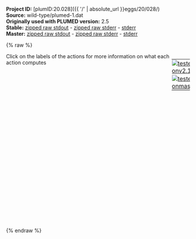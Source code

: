 **Project ID:** [plumID:20.028]({{ '/' | absolute_url }}eggs/20/028/)  
**Source:** wild-type/plumed-1.dat  
**Originally used with PLUMED version:** 2.5  
**Stable:** [zipped raw stdout](plumed-1.dat.plumed.stdout.txt.zip) - [zipped raw stderr](plumed-1.dat.plumed.stderr.txt.zip) - [stderr](plumed-1.dat.plumed.stderr)  
**Master:** [zipped raw stdout](plumed-1.dat.plumed_master.stdout.txt.zip) - [zipped raw stderr](plumed-1.dat.plumed_master.stderr.txt.zip) - [stderr](plumed-1.dat.plumed_master.stderr)  

{% raw %}
<div style="width: 100%; float:left">
<div style="width: 90%; float:left" id="value_details_data/wild-type/plumed-1.dat"> Click on the labels of the actions for more information on what each action computes </div>
<div style="width: 10%; float:left"><table><tr><td style="padding:1px"><a href="plumed-1.dat.plumed.stderr"><img src="https://img.shields.io/badge/v2.10-failed-red.svg" alt="tested onv2.10" /></a></td></tr><tr><td style="padding:1px"><a href="plumed-1.dat.plumed_master.stderr"><img src="https://img.shields.io/badge/master-failed-red.svg" alt="tested onmaster" /></a></td></tr></table></div></div>
<pre style="width=97%;">
<span class="plumedtooltip" style="color:green">RESTART<span class="right">Activate restart. <a href="https://www.plumed.org/doc-master/user-doc/html/_r_e_s_t_a_r_t.html" style="color:green">More details</a><i></i></span></span>
<br/><span style="display:none;" id="data/wild-type/plumed-1.dat">The RESTART action with label <b></b> calculates something</span><span class="plumedtooltip" style="color:green">FIT_TO_TEMPLATE<span class="right">This action is used to align a molecule to a template. <a href="https://www.plumed.org/doc-master/user-doc/html/_f_i_t__t_o__t_e_m_p_l_a_t_e.html" style="color:green">More details</a><i></i></span></span> <span class="plumedtooltip">REFERENCE<span class="right">a file in pdb format containing the reference structure and the atoms involved in the CV<i></i></span></span>=step5_charmm2gmx-modified-1.pdb
<b name="data/wild-type/plumed-1.datfirst" onclick='showPath("data/wild-type/plumed-1.dat","data/wild-type/plumed-1.datfirst","data/wild-type/plumed-1.datfirst","brown")'>first</b>: <span class="plumedtooltip" style="color:green">CENTER<span class="right">Calculate the center for a group of atoms, with arbitrary weights. <a href="https://www.plumed.org/doc-master/user-doc/html/_c_e_n_t_e_r.html" style="color:green">More details</a><i></i></span></span> <span class="plumedtooltip">ATOMS<span class="right">the group of atoms that you are calculating the Gyration Tensor for<i></i></span></span>=3006-3053       <span style="color:blue" class="comment">#  GTP</span>
<span style="display:none;" id="data/wild-type/plumed-1.datfirst">The CENTER action with label <b>first</b> calculates the following quantities:<table  align="center" frame="void" width="95%" cellpadding="5%"><tr><td width="5%"><b> Quantity </b>  </td><td><b> Description </b> </td></tr><tr><td width="5%">first.value</td><td>the position of the center of mass</td></tr></table></span><b name="data/wild-type/plumed-1.datsecond" onclick='showPath("data/wild-type/plumed-1.dat","data/wild-type/plumed-1.datsecond","data/wild-type/plumed-1.datsecond","brown")'>second</b>: <span class="plumedtooltip" style="color:green">CENTER<span class="right">Calculate the center for a group of atoms, with arbitrary weights. <a href="https://www.plumed.org/doc-master/user-doc/html/_c_e_n_t_e_r.html" style="color:green">More details</a><i></i></span></span> <span class="plumedtooltip">ATOMS<span class="right">the group of atoms that you are calculating the Gyration Tensor for<i></i></span></span>=2955-3005      <span style="color:blue" class="comment">#  FAR</span>
<span style="display:none;" id="data/wild-type/plumed-1.datsecond">The CENTER action with label <b>second</b> calculates the following quantities:<table  align="center" frame="void" width="95%" cellpadding="5%"><tr><td width="5%"><b> Quantity </b>  </td><td><b> Description </b> </td></tr><tr><td width="5%">second.value</td><td>the position of the center of mass</td></tr></table></span><b name="data/wild-type/plumed-1.datlast" onclick='showPath("data/wild-type/plumed-1.dat","data/wild-type/plumed-1.datlast","data/wild-type/plumed-1.datlast","brown")'>last</b>: <span class="plumedtooltip" style="color:green">CENTER<span class="right">Calculate the center for a group of atoms, with arbitrary weights. <a href="https://www.plumed.org/doc-master/user-doc/html/_c_e_n_t_e_r.html" style="color:green">More details</a><i></i></span></span> <span class="plumedtooltip">ATOMS<span class="right">the group of atoms that you are calculating the Gyration Tensor for<i></i></span></span>=9733-33193:138   <span style="color:blue" class="comment">#  all P atoms in system--range with a stride 118</span>
<span style="display:none;" id="data/wild-type/plumed-1.datlast">The CENTER action with label <b>last</b> calculates the following quantities:<table  align="center" frame="void" width="95%" cellpadding="5%"><tr><td width="5%"><b> Quantity </b>  </td><td><b> Description </b> </td></tr><tr><td width="5%">last.value</td><td>the position of the center of mass</td></tr></table></span><b name="data/wild-type/plumed-1.datgtp" onclick='showPath("data/wild-type/plumed-1.dat","data/wild-type/plumed-1.datgtp","data/wild-type/plumed-1.datgtp","brown")'>gtp</b>: <span class="plumedtooltip" style="color:green">DISTANCE<span class="right">Calculate the distance between a pair of atoms. <a href="https://www.plumed.org/doc-master/user-doc/html/_d_i_s_t_a_n_c_e.html" style="color:green">More details</a><i></i></span></span> <span class="plumedtooltip">ATOMS<span class="right">the pair of atom that we are calculating the distance between<i></i></span></span>=<b name="data/wild-type/plumed-1.datfirst">first</b>,<b name="data/wild-type/plumed-1.datlast">last</b> <span class="plumedtooltip">COMPONENTS<span class="right"> calculate the x, y and z components of the distance separately and store them as label<i></i></span></span>
<span style="display:none;" id="data/wild-type/plumed-1.datgtp">The DISTANCE action with label <b>gtp</b> calculates the following quantities:<table  align="center" frame="void" width="95%" cellpadding="5%"><tr><td width="5%"><b> Quantity </b>  </td><td><b> Description </b> </td></tr><tr><td width="5%">gtp.x</td><td>the x-component of the vector connecting the two atoms</td></tr><tr><td width="5%">gtp.y</td><td>the y-component of the vector connecting the two atoms</td></tr><tr><td width="5%">gtp.z</td><td>the z-component of the vector connecting the two atoms</td></tr><tr><td width="5%">gtp.value</td><td>the DISTANCE between this pair of atoms</td></tr></table></span><b name="data/wild-type/plumed-1.datfar" onclick='showPath("data/wild-type/plumed-1.dat","data/wild-type/plumed-1.datfar","data/wild-type/plumed-1.datfar","brown")'>far</b>: <span class="plumedtooltip" style="color:green">DISTANCE<span class="right">Calculate the distance between a pair of atoms. <a href="https://www.plumed.org/doc-master/user-doc/html/_d_i_s_t_a_n_c_e.html" style="color:green">More details</a><i></i></span></span> <span class="plumedtooltip">ATOMS<span class="right">the pair of atom that we are calculating the distance between<i></i></span></span>=<b name="data/wild-type/plumed-1.datsecond">second</b>,<b name="data/wild-type/plumed-1.datlast">last</b> <span class="plumedtooltip">COMPONENTS<span class="right"> calculate the x, y and z components of the distance separately and store them as label<i></i></span></span>
<br/><span style="color:blue" class="comment"># Activate metadynamics in phi and psi</span>
<span style="color:blue" class="comment"># depositing a Gaussian every 500 time steps,</span>
<span style="color:blue" class="comment"># with height equal to 1.2 kJoule/mol,</span>
<span style="color:blue" class="comment"># and width 0.35 rad for both CVs. </span>
<br/><span style="display:none;" id="data/wild-type/plumed-1.datfar">The DISTANCE action with label <b>far</b> calculates the following quantities:<table  align="center" frame="void" width="95%" cellpadding="5%"><tr><td width="5%"><b> Quantity </b>  </td><td><b> Description </b> </td></tr><tr><td width="5%">far.x</td><td>the x-component of the vector connecting the two atoms</td></tr><tr><td width="5%">far.y</td><td>the y-component of the vector connecting the two atoms</td></tr><tr><td width="5%">far.z</td><td>the z-component of the vector connecting the two atoms</td></tr><tr><td width="5%">far.value</td><td>the DISTANCE between this pair of atoms</td></tr></table></span><span class="plumedtooltip" style="color:green">METAD<span class="right">Used to performed metadynamics on one or more collective variables. <a href="https://www.plumed.org/doc-master/user-doc/html/_m_e_t_a_d.html" style="color:green">More details</a><i></i></span></span> ...
<span class="plumedtooltip">LABEL<span class="right">a label for the action so that its output can be referenced in the input to other actions<i></i></span></span>=<b name="data/wild-type/plumed-1.datmetad" onclick='showPath("data/wild-type/plumed-1.dat","data/wild-type/plumed-1.datmetad","data/wild-type/plumed-1.datmetad","brown")'>metad</b>
<span class="plumedtooltip">ARG<span class="right">the labels of the scalars on which the bias will act<i></i></span></span>=<b name="data/wild-type/plumed-1.datgtp">gtp.z</b>,<b name="data/wild-type/plumed-1.datfar">far.z</b>
<span class="plumedtooltip">PACE<span class="right">the frequency for hill addition<i></i></span></span>=500
<span class="plumedtooltip">HEIGHT<span class="right">the heights of the Gaussian hills<i></i></span></span>=1.2
<span class="plumedtooltip">SIGMA<span class="right">the widths of the Gaussian hills<i></i></span></span>=0.10,0.35
<span class="plumedtooltip">FILE<span class="right"> a file in which the list of added hills is stored<i></i></span></span>=HILLS2
<span class="plumedtooltip">BIASFACTOR<span class="right">use well tempered metadynamics and use this bias factor<i></i></span></span>=5.0
<span class="plumedtooltip">TEMP<span class="right">the system temperature - this is only needed if you are doing well-tempered metadynamics<i></i></span></span>=310.0
<span class="plumedtooltip">GRID_MIN<span class="right">the lower bounds for the grid<i></i></span></span>=-15.0,-10.0
<span class="plumedtooltip">GRID_MAX<span class="right">the upper bounds for the grid<i></i></span></span>=15.0,10.0
... METAD
<br/><span style="color:blue" class="comment"># monitor the two variables and the metadynamics bias potential</span>
<span style="display:none;" id="data/wild-type/plumed-1.datmetad">The METAD action with label <b>metad</b> calculates the following quantities:<table  align="center" frame="void" width="95%" cellpadding="5%"><tr><td width="5%"><b> Quantity </b>  </td><td><b> Description </b> </td></tr><tr><td width="5%">metad.bias</td><td>the instantaneous value of the bias potential</td></tr></table></span><span class="plumedtooltip" style="color:green">PRINT<span class="right">Print quantities to a file. <a href="https://www.plumed.org/doc-master/user-doc/html/_p_r_i_n_t.html" style="color:green">More details</a><i></i></span></span> <span class="plumedtooltip">STRIDE<span class="right"> the frequency with which the quantities of interest should be output<i></i></span></span>=200 <span class="plumedtooltip">ARG<span class="right">the labels of the values that you would like to print to the file<i></i></span></span>=<b name="data/wild-type/plumed-1.datgtp">gtp.z</b>,<b name="data/wild-type/plumed-1.datfar">far.z</b>,<b name="data/wild-type/plumed-1.datmetad">metad.bias</b> <span class="plumedtooltip">FILE<span class="right">the name of the file on which to output these quantities<i></i></span></span>=COLVAR2
</pre>
{% endraw %}
